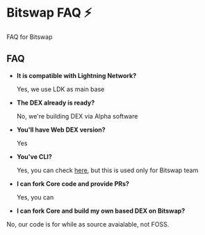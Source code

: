 # Bitswap FAQ ⚡

FAQ for Bitswap

## FAQ
  
- **It is compatible with Lightning Network?**
  
    Yes, we use LDK as main base


- **The DEX already is ready?**

    No, we're building DEX via Alpha software

- **You'll have Web DEX version?**

     Yes
  
- **You've CLI?**

    Yes, you can check [here](https://github.com/BitSwap-BiFi/Bitswap-core/tree/main#via-cli-command), but this is used only for Bitswap team

- **I can fork Core code and provide PRs?**

   Yes, you can 

- **I can fork Core and build my own based DEX on Bitswap?**

No, our code is for while as source avaialable, not FOSS.
